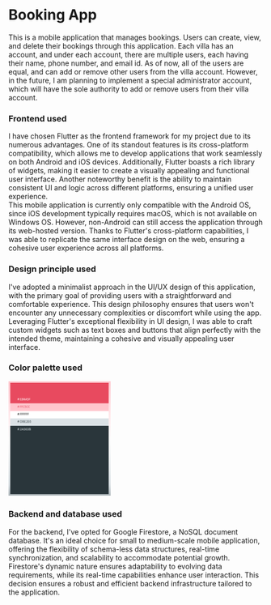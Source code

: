 # Booking App

This is a mobile application that manages bookings. Users can create, view, and delete their bookings through this application. Each villa has an account, and under each account, there are multiple users, each having their name, phone number, and email id. As of now, all of the users are equal, and can add or remove other users from the villa account. However, in the future, I am planning to implement a special administrator account, which will have the sole authority to add or remove users from their villa account.

<h3>Frontend used</h3>

I have chosen Flutter as the frontend framework for my project due to its numerous advantages. One of its standout features is its cross-platform compatibility, which allows me to develop applications that work seamlessly on both Android and iOS devices. Additionally, Flutter boasts a rich library of widgets, making it easier to create a visually appealing and functional user interface. Another noteworthy benefit is the ability to maintain consistent UI and logic across different platforms, ensuring a unified user experience.<br>
This mobile application is currently only compatible with the Android OS, since iOS development typically requires macOS, which is not available on Windows OS. However, non-Android can still access the application through its web-hosted version. Thanks to Flutter's cross-platform capabilities, I was able to replicate the same interface design on the web, ensuring a cohesive user experience across all platforms.

<h3>Design principle used</h3>

I've adopted a minimalist approach in the UI/UX design of this application, with the primary goal of providing users with a straightforward and comfortable experience. This design philosophy ensures that users won't encounter any unnecessary complexities or discomfort while using the app. Leveraging Flutter's exceptional flexibility in UI design, I was able to craft custom widgets such as text boxes and buttons that align perfectly with the intended theme, maintaining a cohesive and visually appealing user interface.

<h3>Color palette used</h3>
<img src = "assets/color_palette_cropped.png" width=40%>

<h3>Backend and database used</h3>

For the backend, I've opted for Google Firestore, a NoSQL document database. It's an ideal choice for small to medium-scale mobile application, offering the flexibility of schema-less data structures, real-time synchronization, and scalability to accommodate potential growth. Firestore's dynamic nature ensures adaptability to evolving data requirements, while its real-time capabilities enhance user interaction. This decision ensures a robust and efficient backend infrastructure tailored to the application.
